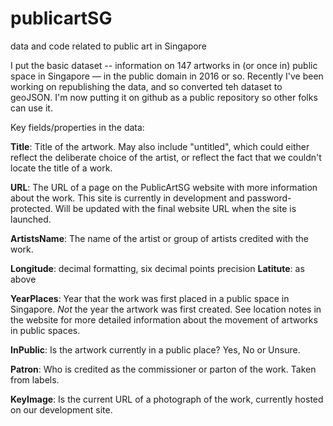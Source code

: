 # publicartSG
data and code related to public art in Singapore

I put the basic dataset -- information on 147 artworks in (or once in) public space in Singapore — in the public domain in 2016 or so. Recently I've been working on republishing the data, and so converted teh dataset to geoJSON. I'm now putting it on github as a public repository so other folks can use it. 

Key fields/properties in the data:

**Title**: Title of the artwork. May also include "untitled", which could either reflect the deliberate choice of the artist, or reflect the fact that we couldn't locate the title of a work.

**URL**: The URL of a page on the PublicArtSG website with more information about the work. This site is currently in development and password-protected. Will be updated with the final website URL when the site is launched.

**ArtistsName**: The name of the artist or group of artists credited with the work. 

**Longitude**: decimal formatting, six decimal points precision
**Latitute**: as above

**YearPlaces**: Year that the work was first placed in a public space in Singapore. *Not* the year the artwork was first created. See location notes in the website for more detailed information about the movement of artworks in public spaces. 

**InPublic**: Is the artwork currently in a public place? Yes, No or Unsure.

**Patron**: Who is credited as the commissioner or parton of the work. Taken from labels.

**KeyImage**: Is the current URL of a photograph of the work, currently hosted on our development site. 

